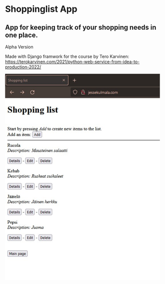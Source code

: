 # Shoppinglist App

## App for keeping track of your shopping needs in one place.

Alpha Version

Made with Django framwork for the course by Tero Karvinen: https://terokarvinen.com/2021/python-web-service-from-idea-to-production-2022/

![image](pics/shopping_mainpage.jpg)
